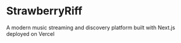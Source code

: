 # StrawberryRiff

A modern music streaming and discovery platform built with Next.js
deployed on Vercel
